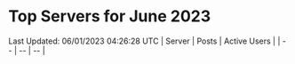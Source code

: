 # Top Servers for June 2023
Last Updated: 06/01/2023 04:26:28 UTC
| Server | Posts | Active Users |
| -- | -- | -- |
